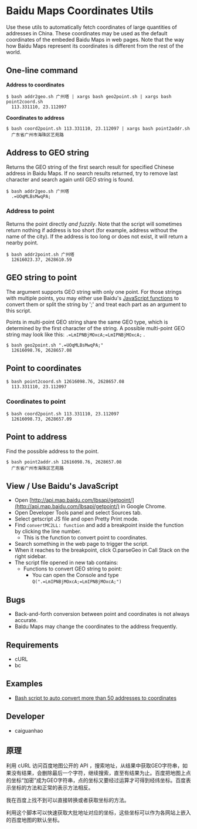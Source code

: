 # Baidu Maps Coordinates Utils

Use these utils to automatically fetch coordinates of large quantities of addresses in China. These coordinates may be used as the default coordinates of the embeded Baidu Maps in web pages. Note that the way how Baidu Maps represent its coordinates is different from the rest of the world.

## One-line command

**Address to coordinates**

    $ bash addr2geo.sh 广州塔 | xargs bash geo2point.sh | xargs bash point2coord.sh
      113.331110, 23.112097

**Coordinates to address**

    $ bash coord2point.sh 113.331110, 23.112097 | xargs bash point2addr.sh
      广东省广州市海珠区艺苑路

## Address to GEO string

Returns the GEO string of the first search result for specified Chinese address in Baidu Maps. If no search results returned, try to remove last character and search again until GEO string is found.

    $ bash addr2geo.sh 广州塔
      .=UOqMLBsMwqPA;

### Address to point

Returns the point directly *and fuzzily*. Note that the script will sometimes return nothing if address is too short (for example, address without the name of the city). If the address is too long or does not exist, it will return a nearby point.

    $ bash addr2point.sh 广州塔
      12616023.37, 2628610.59

## GEO string to point

The argument supports GEO string with only one point. For those strings with multiple points, you may either use Baidu's [JavaScript functions](http://api.map.baidu.com/getmodules?v=1.2&mod=scommon) to convert them or split the string by ';' and treat each part as an argument to this script.

Points in multi-point GEO string share the same GEO type, which is determined by the first character of the string. A possible multi-point GEO string may look like this: ``.=LmIPNBjMOxcA;=LmIPNBjMOxcA;`` .

    $ bash geo2point.sh ".=UOqMLBsMwqPA;"
      12616098.76, 2628657.08

## Point to coordinates

    $ bash point2coord.sh 12616098.76, 2628657.08
      113.331110, 23.112097

### Coordinates to point

    $ bash coord2point.sh 113.331110, 23.112097
      12616098.73, 2628657.09

## Point to address

Find the possible address to the point.

    $ bash point2addr.sh 12616098.76, 2628657.08
      广东省广州市海珠区艺苑路

## View / Use Baidu's JavaScript

* Open [http://api.map.baidu.com/lbsapi/getpoint/](http://api.map.baidu.com/lbsapi/getpoint/) in Google Chrome.
* Open Developer Tools panel and select Sources tab.
* Select getscript JS file and open Pretty Print mode.
* Find ``convertMC2LL: function`` and add a breakpoint inside the function by clicking the line number.
  * This is the function to convert point to coordinates.
* Search something in the web page to trigger the script.
* When it reaches to the breakpoint, click O.parseGeo in Call Stack on the right sidebar.
* The script file opened in new tab contains:
  * Functions to convert GEO string to point:
    * You can open the Console and type ``Q(".=LmIPNBjMOxcA;=LmIPNBjMOxcA;")``

## Bugs

* Back-and-forth conversion between point and coordinates is not always accurate.
* Baidu Maps may change the coordinates to the address frequently.

## Requirements

* cURL
* bc

## Examples

* [Bash script to auto convert more than 50 addresses to coordinates](https://github.com/qnn/qnn-agent-sites/blob/master/misc/update_coords.sh)

## Developer

* caiguanhao

## 原理

利用 cURL 访问百度地图公开的 API ，搜索地址，从结果中获取GEO字符串，如果没有结果，会删除最后一个字符，继续搜索，直至有结果为止。百度把地图上点的坐标“加密”成为GEO字符串，点的坐标又要经过运算才可得到经纬坐标。百度表示坐标的方法和正常的表示方法相反。

我在百度上找不到可以直接转换或者获取坐标的方法。

利用这个脚本可以快速获取大批地址对应的坐标，这些坐标可以作为各网站上嵌入的百度地图的默认坐标。
